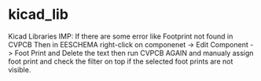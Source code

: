 # kicad_lib
Kicad Libraries 
IMP: If there are some error like Footprint not found in CVPCB Then in EESCHEMA right-click on componenet -> Edit Component -> Foot Print and Delete the text then run CVPCB AGAIN and manualy assign foot print and check the filter on top if the selected foot prints are not visible.
